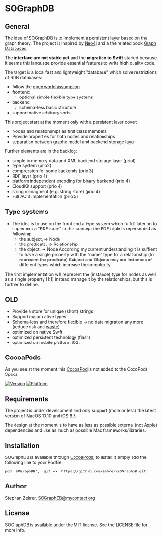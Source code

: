 # SOGraphDB

## General

The idea of SOGraphDB is to implement a persistent layer based on the graph theory.
The project is inspired by [Neo4j](http://www.neo4j.org) and a the related book [Graph Databases](http://graphdatabases.com).

The **interface are not stable yet** and the **migration to Swift** started because it seems this language provide essential features to write high quality code.

The target is a local fast and lightweight "database" which solve restrictions of RDB databases:
* follow the [open world assumption](https://en.wikipedia.org/wiki/Open-world_assumption)
* frontend:
    - optional simple flexible type systems
* backend:
    - schema-less basic structure
* support native arbitrary sorts

This project start at the moment only with a persistent layer cover:
* Nodes and relationships as first class members
* Provide properties for both nodes and relationships
* separation between graphe model and backend storage layer


Further elements are in the backlog:
* simple in memory data and XML backend storage layer (prio1)
* type system (prio2)
* compression for some backends (prio 3)
* RDF layer (prio 4)
* platform independent encoding for binary backend (prio 4)
* CloudKit support (prio 4)
* string managment (e.g. string store) (prio 4)
* Full ACID implementation (prio 5)


## Type systems
*  The idea is to use on the front  end a type system which fulfull later on to implement a "RDF store"
  In this concept the RDF triple is repersented as following:
    * the subject, -> Node
    * the predicate, -> Relationship
    * the object, -> Node
According my current understanding it is suffient to have a single property with the "name" type for a relationship (to represent the predicate)
Subject and Objects may are instances of different types which increase the complexity.

The first implementation will represent the (instance) type for nodes as well as a single property (1:1) instead manage it by the relationships, but this is further to define.

## OLD
* Provide a store for unique (short) strings
* Support major native types
* Schema-less and therefore flexible -> no data migration any more (reduce risk and [waste](http://en.wikipedia.org/wiki/Lean_manufacturing#Types_of_waste))
* optimized on native Swift
* optimized persistent technology (flash)
* optimized on mobile platform iOS.


## CocoaPods

As you see at the moment this [CocoaPod](http://cocoapods.org) is not added to the CocoPods Specs.

[![Version](http://cocoapod-badges.herokuapp.com/v/SOGraphDB/badge.png)](http://cocoadocs.org/docsets/SOGraphDB)
[![Platform](http://cocoapod-badges.herokuapp.com/p/SOGraphDB/badge.png)](http://cocoadocs.org/docsets/SOGraphDB)

## Requirements
The project is under development and only support (more or less) the latest version of MacOS 10.10 and iOS 8.3

 The design at the moment is to have as less as possible external (not Apple) dependencies and use as much as possible Mac frameworks/libraries.

## Installation

SOGraphDB is available through [CocoaPods](http://cocoapods.org), to install
it simply add the following line to your Podfile:

    pod 'SOGraphDB', :git => 'https://github.com/zehrer/SOGraphDB.git'


## Author

Stephan Zehrer, SOGraphDB@mycontact.org

## License

SOGraphDB is available under the MIT license. See the LICENSE file for more info.
